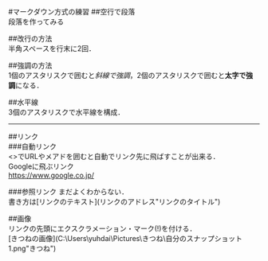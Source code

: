 #マークダウン方式の練習
##空行で段落  
段落を作ってみる

##改行の方法  
半角スペースを行末に2回．  
  
##強調の方法  
1個のアスタリスクで囲むと*斜線で強調*，2個のアスタリスクで囲むと**太字で強調**になる．

##水平線  
3個のアスタリスクで水平線を構成．  
***

##リンク  
###自動リンク  
<>でURLやメアドを囲むと自動でリンク先に飛ばすことが出来る．  
Googleに飛ぶリンク  
<https://www.google.co.jp/>  

###参照リンク
まだよくわからない．  
書き方は\[リンクのテキスト\](リンクのアドレス"リンクのタイトル")  

##画像  
リンクの先頭にエクスクラメーション・マーク(!)を付ける．  
[きつねの画像](C:\Users\yuhdai\Pictures\きつね\自分のスナップショット 1.png"きつね")

